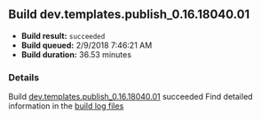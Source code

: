 ## Build dev.templates.publish_0.16.18040.01
- **Build result:** `succeeded`
- **Build queued:** 2/9/2018 7:46:21 AM
- **Build duration:** 36.53 minutes
### Details
Build [dev.templates.publish_0.16.18040.01](https://winappstudio.visualstudio.com/web/build.aspx?pcguid=a4ef43be-68ce-4195-a619-079b4d9834c2&builduri=vstfs%3a%2f%2f%2fBuild%2fBuild%2f24928) succeeded
Find detailed information in the [build log files](https://uwpctdiags.blob.core.windows.net/buildlogs/dev.templates.publish_0.16.18040.01_logs.zip)
